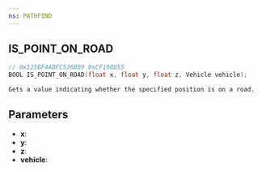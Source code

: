 ```yaml
---
ns: PATHFIND
---
```

## IS_POINT_ON_ROAD

```c
// 0x125BF4ABFC536B09 0xCF198055
BOOL IS_POINT_ON_ROAD(float x, float y, float z, Vehicle vehicle);
```

```
Gets a value indicating whether the specified position is on a road.
```

## Parameters
* **x**:
* **y**:
* **z**:
* **vehicle**:

